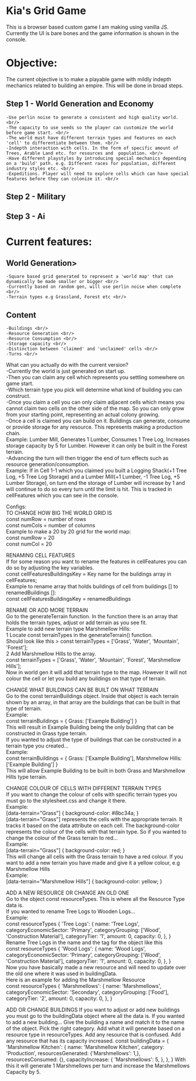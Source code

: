 # Kia's Grid Game </br>
This is a browser based custom game I am making using vanilla JS. <br/>
Currently the UI is bare bones and the game information is shown in the console.<br/>

# Objective:
The current objective is to make a playable game with mildly indepth mechanics related to building an empire. This will be done in broad steps.

## Step 1 - World Generation and Economy <br/>
    -Use perlin noise to generate a consistent and high quality world. <br/>
    -The capacity to use seeds so the player can customize the world before game start. <br/>
    -The world must have different terrain types and features on each 'cell' to differentiate between them. <br/>
    -Indepth interaction with cells. In the form of specific amount of Trees, Arable Land etc. for resources and  population. <br/>
    -Have different playstyles by introducing special mechanics depending on a 'build' path. e.g. Different races for population, different industry styles etc. <br/>
    -Expeditions. Player will need to explore cells which can have special features before they can colonize it. <br/>

## Step 2 - Military <br/>
## Step 3 - Ai <br/>

# Current features: <br/>
## World Generation> <br/>
    -Square based grid generated to represent a 'world map' that can dynamically be made smaller or bigger <br/>
    -Currently based on random gen, will use perlin noise when complete <br/>
    -Terrain types e.g Grassland, Forest etc <br/>

## Content <br/>
    -Buildings <br/> 
    -Resource Generation <br/>
    -Resource Consumption <br/>
    -Storage capacity <br/>
    -Distinction between 'claimed' and 'unclaimed' cells <br/>
    -Turns <br/>

What can you actually do with the current version? <br/>
    -Currently the world is just generated on start up.  <br/>
    -Then you can claim any cell which represents you settling somewhere on game start. <br/>
    -Which terrain type you pick will determine what kind of building you can construct. <br/>
    -Once you claim a cell you can only claim adjacent cells which means you cannot claim two cells on the other side of the map. So you can only grow from your starting point, representing an actual colony growing. <br/>
    -Once a cell is claimed you can build on it. Buildings can generate, consume or provide storage for any resource. This represents making a production chain. <br/>
    Example: Lumber Mill, Generates 1 Lumber, Consumes 1 Tree Log, Increases storage capacity by 5 for Lumber. However it can only be built in the Forest terrain. <br/>
    -Advancing the turn will then trigger the end of turn effects such as resource generation/consumption.  <br/>
    Example: If in Cell 1-1 which you claimed you built a Logging Shack(+1 Tree Log, +5 Tree Log Storage) and a Lumber Mill(+1 Lumber, -1 Tree Log, +5 Lumber Storage), on turn end the storage of Lumber will increase by 1 and will continue to do so every turn until the limit is hit. This is tracked in cellFeatures which you can see in the console. <br/>

Configs: <br/>
TO CHANGE HOW BIG THE WORLD GRID IS <br/>
    const numRow = number of rows <br/>
    const numCols = number of columns <br/>
Example to make a 20 by 20 grid for the world map: <br/>
    const numRow = 20 <br/>
    const numCol = 20 <br/>

RENAMING CELL FEATURES <br/>
If for some reason you want to rename the features in cellFeatures you can do so by adjusting the key variables. <br/>
    const cellFeaturesBuildingsKey = Key name for the buildings array in cellFeatures; <br/>
Example to rename array that holds buildings of cell from buildings [] to renamedBuildings []: <br/>
    const cellFeaturesBuildingsKey = renamedBuildings <br/>

RENAME OR ADD MORE TERRAIN <br/>
Go to the generateTerrain function. In the function there is an array that holds the terrain types, adjust or add terrain
as you see fit. <br/>
Example to add new terrain type Marshmellow Hills: <br/>
   1 Locate const terrainTypes in the generateTerrain() function. <br/>
    Should look like this >  const terrainTypes = ['Grass', 'Water', 'Mountain', 'Forest']; <br/>
   2 Add Marshmellow Hills to the array. <br/>
    const terrainTypes = ['Grass', 'Water', 'Mountain', 'Forest', 'Marshmellow Hills']; <br/>
    Now in world gen it will add that terrain type to the map. However it will not colour the cell or let you build any buildings on that type of terrain. <br/>

CHANGE WHAT BUILDINGS CAN BE BUILT ON WHAT TERRAIN <br/>
    Go to the const terrainBuildings object. Inside that object is each terrain shown by an array, in that array are the buildings that can be built in that type of terrain. <br/>
Example: <br/>
    const terrainBuildings = {
    Grass: ['Example Building']
    } <br/>
This will result in Example Building being the only building that can be constructed in Grass type terrain. <br/>
If you wanted to adjust the type of buildings that can be constructed in a terrain type you created... <br/>
Example: <br/>
    const terrainBuildings = {
    Grass: ['Example Building'],
    Marshmellow Hills: ['Example Building']
    } <br/>
This will allow Example Building to be built in both Grass and Marshmellow Hills type terrain. <br/>

CHANGE COLOUR OF CELLS WITH DIFFERENT TERRAIN TYPES <br/>
If you want to change the colour of cells with specific terrain types you must go to the stylesheet.css and change it there. <br/>
Example:<br/>
    [data-terrain="Grass"] {
    background-color: #8bc34a; 
    } <br/>
[data-terrain="Grass"] represents the cells with the appropriate terrain. It tracks it based on the data attribute on each cell. The background-color represents the colour of the cells with that terrain type. So if you wanted to change the colour of the Grass terrain to red... <br/>
Example: <br/>
    [data-terrain="Grass"] {
    background-color: red; 
    } <br/>
This will change all cells with the Grass terrain to have a red colour. If you want to add a new terrain you have made and give it a yellow colour, e.g Marshmellow Hills <br/>
Example: <br/>
    [data-terrain="Marshmellow Hills"] {
    background-color: yellow; 
    } <br/>

ADD A NEW RESOURCE OR CHANGE AN OLD ONE <br/>
Go to the object const resourceTypes. This is where all the Resource Type data is.  <br/>
If you wanted to rename Tree Logs to Wooden Logs... <br/>
Example: <br/>
    const resourceTypes {
        'Tree Logs': {
        name: 'Tree Logs',
        categoryEconomicSector: 'Primary',
        categoryGrouping: ['Wood', 'Construction Material'],
        categoryTier: '1',
        amount: 0,
        capacity: 0,
        },
    } <br/>
Rename Tree Logs in the name and the tag for the object like this <br/>
    const resourceTypes {
        'Wood Logs': {
        name: 'Wood Logs',
        categoryEconomicSector: 'Primary',
        categoryGrouping: ['Wood', 'Construction Material'],
        categoryTier: '1',
        amount: 0,
        capacity: 0,
        },
    } <br/>
Now you have basically made a new resource and will need to update over the old one where it was used in buildingData.<br/>
Here is an example for adding the Marshmellow Resource <br/>
     const resourceTypes {
        'Marshmellows': {
        name: 'Marshmellows',
        categoryEconomicSector: 'Secondary',
        categoryGrouping: ['Food'],
        categoryTier: '2',
        amount: 0,
        capacity: 0,
        },
    } <br/>

ADD OR CHANGE BUILDINGS
If you want to adjust or add new buildings you must go to the buildingData object where all the data is.
If you wanted to add a new building...
Give the building a name and match it to the name of the object. Pick the right category. Add what it will generate based on a resource type in resourceTypes. Add any resource that is confused. Add any resource that has its capacity increased.
    const buildingData = {
    'Marshmellow Kitchen': {
        name: 'Marshmellow Kitchen',
        category: 'Production',
        resourcesGenerated: {'Marshmellows': 1,},
        resourcesConsumed: {},
        capacityIncrease: {
        'Marshmellows': 5,
        },
        },
    }
With this it will generate 1 Marshmellows per turn and increase the Marshmellows Capacity by 5.
